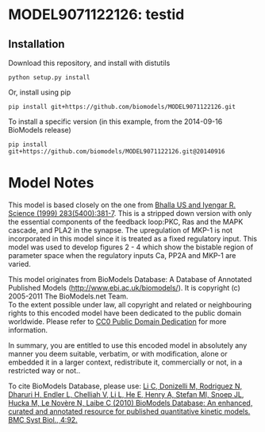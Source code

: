 # MODEL9071122126: testid

## Installation

Download this repository, and install with distutils

`python setup.py install`

Or, install using pip

`pip install git+https://github.com/biomodels/MODEL9071122126.git`

To install a specific version (in this example, from the 2014-09-16 BioModels release)

`pip install git+https://github.com/biomodels/MODEL9071122126.git@20140916`


# Model Notes
This model is based closely on the one from <a href = "http://www.ncbi.nlm.nih
.gov:80/entrez/query.fcgi?cmd=Retrieve&db=PubMed&list_uids=9888852&dopt=Abstra
ct">Bhalla US and Iyengar R. Science (1999) 283(5400):381-7</a>. This is a
stripped down version with only the essential components of the feedback
loop:PKC, Ras and the MAPK cascade, and PLA2 in the synapse. The upregulation
of MKP-1 is not incorporated in this model since it is treated as a fixed
regulatory input. This model was used to develop figures 2 - 4 which show the
bistable region of parameter space when the regulatory inputs Ca, PP2A and
MKP-1 are varied.

This model originates from BioModels Database: A Database of Annotated
Published Models (http://www.ebi.ac.uk/biomodels/). It is copyright (c)
2005-2011 The BioModels.net Team.  
To the extent possible under law, all copyright and related or neighbouring
rights to this encoded model have been dedicated to the public domain
worldwide. Please refer to [CC0 Public Domain
Dedication](http://creativecommons.org/publicdomain/zero/1.0/) for more
information.

In summary, you are entitled to use this encoded model in absolutely any
manner you deem suitable, verbatim, or with modification, alone or embedded it
in a larger context, redistribute it, commercially or not, in a restricted way
or not..  
  
To cite BioModels Database, please use: [Li C, Donizelli M, Rodriguez N,
Dharuri H, Endler L, Chelliah V, Li L, He E, Henry A, Stefan MI, Snoep JL,
Hucka M, Le Novère N, Laibe C (2010) BioModels Database: An enhanced, curated
and annotated resource for published quantitative kinetic models. BMC Syst
Biol., 4:92.](http://www.ncbi.nlm.nih.gov/pubmed/20587024)



